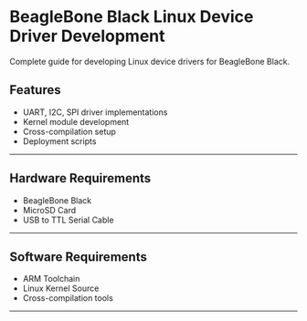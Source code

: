 # BeagleBone Black Linux Device Driver Development

Complete guide for developing Linux device drivers for BeagleBone Black.

## Features
- UART, I2C, SPI driver implementations
- Kernel module development
- Cross-compilation setup
- Deployment scripts

---

## Hardware Requirements
- BeagleBone Black
- MicroSD Card
- USB to TTL Serial Cable

---

## Software Requirements
- ARM Toolchain
- Linux Kernel Source
- Cross-compilation tools

---

